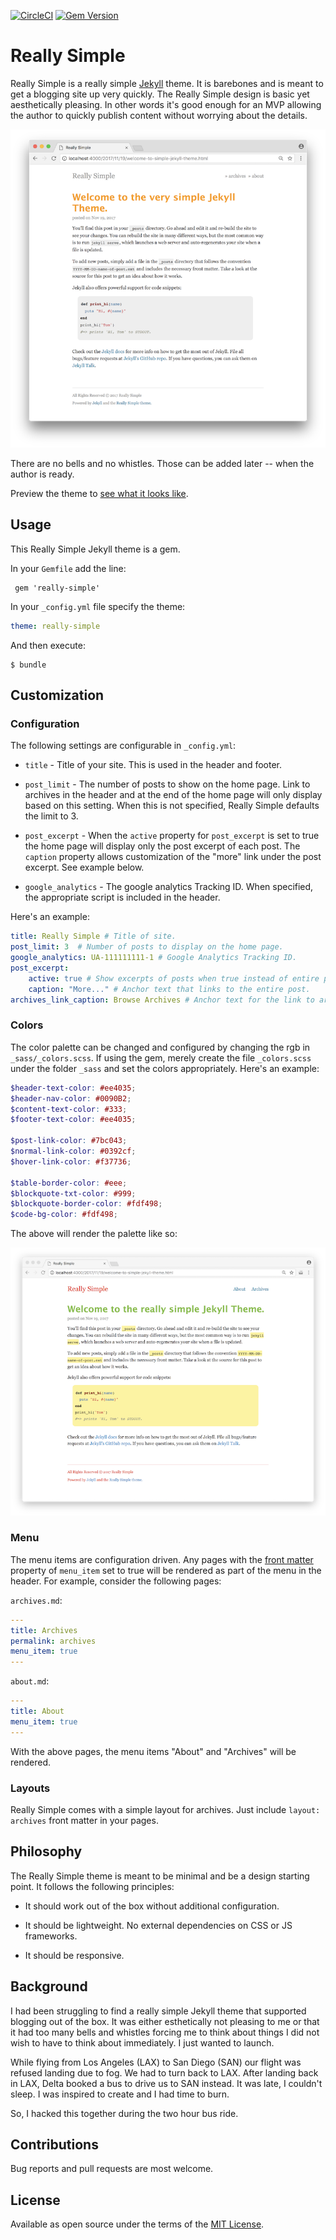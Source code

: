 [![CircleCI](https://circleci.com/gh/jusx/really-simple/tree/master.svg?style=shield)](https://circleci.com/gh/jusx/really-simple/tree/master)
[![Gem Version](https://badge.fury.io/rb/really-simple.svg)](https://badge.fury.io/rb/really-simple)

# Really Simple

Really Simple is a really simple [Jekyll](https://jekyllrb.com) theme. It is barebones and is meant to get a blogging site up very quickly. The Really Simple design is basic yet aesthetically pleasing. In other words it's good enough for an MVP allowing the author to quickly publish content without worrying about the details.

![Screenshot of customized colors](screenshot.png)

There are no bells and no whistles. Those can be added later -- when the author is ready.

Preview the theme to [see what it looks like](https://jusx.github.io/really-simple/).

## Usage
This Really Simple Jekyll theme is a gem.

In your `Gemfile` add the line:

```
 gem 'really-simple'
```

In your `_config.yml` file specify the theme:

```yml
theme: really-simple
```

And then execute:
```
$ bundle
```

## Customization

### Configuration

The following settings are configurable in `_config.yml`:

- `title` - Title of your site. This is used in the header and footer.

- `post_limit` - The number of posts to show on the home page. Link to archives in the header and at the end of the home page will only display based on this setting. When this is not specified, Really Simple defaults the limit to 3.

- `post_excerpt` - When the `active` property for `post_excerpt` is set to true the home page will display only the post excerpt of each post. The `caption` property allows customization of the "more" link under the post excerpt. See example below.

- `google_analytics` - The google analytics Tracking ID. When specified, the appropriate script is included in the header.

Here's an example:

```yml
title: Really Simple # Title of site.
post_limit: 3  # Number of posts to display on the home page.
google_analytics: UA-111111111-1 # Google Analytics Tracking ID.
post_excerpt:
    active: true # Show excerpts of posts when true instead of entire posts on home page.
    caption: "More..." # Anchor text that links to the entire post.
archives_link_caption: Browse Archives # Anchor text for the link to archives.    
```

### Colors
The color palette can be changed and configured by changing the rgb in `_sass/_colors.scss`. If using the gem, merely create the file `_colors.scss` under the folder `_sass` and set the colors appropriately. Here's an example:

```scss
$header-text-color: #ee4035;
$header-nav-color: #0090B2;
$content-text-color: #333;
$footer-text-color: #ee4035;

$post-link-color: #7bc043;
$normal-link-color: #0392cf;
$hover-link-color: #f37736;

$table-border-color: #eee;
$blockquote-txt-color: #999;
$blockquote-border-color: #fdf498;
$code-bg-color: #fdf498;
```
The above will render the palette like so:

![Screenshot of customized colors](really-simple-rainbow-pallete.png)

### Menu

The menu items are configuration driven. Any pages with the [front matter](https://jekyllrb.com/docs/frontmatter/) property of `menu_item` set to true will be rendered as part of the menu in the header. For example, consider the following pages:

`archives.md`:
```yml
---
title: Archives
permalink: archives
menu_item: true
---
```

`about.md`:
```yml
---
title: About
menu_item: true
---
```

With the above pages, the menu items "About" and "Archives" will be rendered.

### Layouts
Really Simple comes with a simple layout for archives. Just include `layout: archives` front matter in your pages.

## Philosophy

The Really Simple theme is meant to be minimal and be a design starting point. It follows the following principles:

- It should work out of the box without additional configuration.

- It should be lightweight. No external dependencies on CSS or JS frameworks.

- It should be responsive.

## Background

I had been struggling to find a really simple Jekyll theme that supported blogging out of the box. It was either esthetically not pleasing to me or that it had too many bells and whistles forcing me to think about things I did not wish to have to think about immediately. I just wanted to launch.

While flying from Los Angeles (LAX) to San Diego (SAN) our flight was refused landing due to fog. We had to turn back to LAX. After landing back in LAX, Delta booked a bus to drive us to SAN instead. It was late, I couldn't sleep. I was inspired to create and I had time to burn.

So, I hacked this together during the two hour bus ride.

## Contributions
Bug reports and pull requests are most welcome.

## License
Available as open source under the terms of the [MIT License](https://opensource.org/licenses/MIT).
